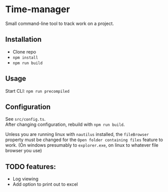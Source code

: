 # Time-manager

Small command-line tool to track work on a project.

## Installation

 - Clone repo
 - `npm install`
 - `npm run build`

## Usage

Start CLI: `npm run precompiled`

## Configuration

See `src/config.ts`.  
After changing configuration, rebuild with `npm run build`.  

Unless you are running linux with `nautilus` installed, the `fileBrowser` property must be changed for the `Open folder containing files`
feature to work. 
(On windows presumably to `explorer.exe`, on linux to whatever file browser you use)

## TODO features:

- Log viewing
- Add option to print out to excel

